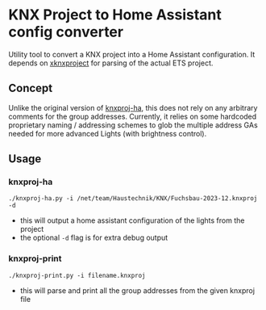 # KNX Project to Home Assistant config converter

Utility tool to convert a KNX project into a Home Assistant configuration. It
depends on [xknxproject] for parsing of the actual ETS project.


## Concept

Unlike the original version of [knxproj-ha], this does not rely on any arbitrary
comments for the group addresses.
Currently, it relies on some hardcoded proprietary naming / addressing schemes to glob
the multiple address GAs needed for more advanced Lights (with brightness control).

## Usage
### knxproj-ha
`./knxproj-ha.py -i /net/team/Haustechnik/KNX/Fuchsbau-2023-12.knxproj -d`
* this will output a home assistant configuration of the lights from the project
* the optional `-d` flag is for extra debug output


### knxproj-print
`./knxproj-print.py -i filename.knxproj`
* this will parse and print all the group addresses from the given knxproj file


[xknxproject]: https://github.com/XKNX/xknxproject
[knxproj-ha]: https://github.com/mueli/knxproj-ha
[ha-knx]: https://www.home-assistant.io/integrations/knx/
